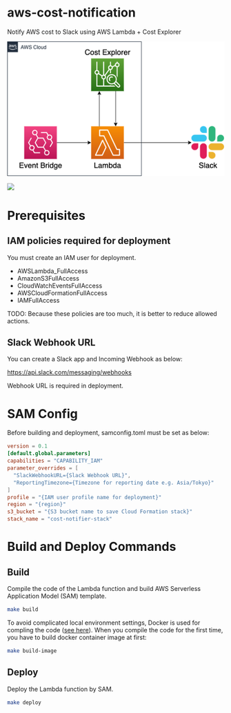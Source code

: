 # aws-cost-notification
Notify AWS cost to Slack using AWS Lambda + Cost Explorer

![](./architecture.png)

![](https://user-images.githubusercontent.com/30297174/126895803-7714bbb8-8dd3-48bf-9a78-82e6cd51a7c5.png)


# Prerequisites
## IAM policies required for deployment

You must create an IAM user for deployment.

- AWSLambda_FullAccess
- AmazonS3FullAccess
- CloudWatchEventsFullAccess
- AWSCloudFormationFullAccess
- IAMFullAccess

TODO: Because these policies are too much, it is better to reduce allowed actions.

## Slack Webhook URL

You can create a Slack app and Incoming Webhook as below:

https://api.slack.com/messaging/webhooks

Webhook URL is required in deployment.

# SAM Config
Before building and deployment, samconfig.toml must be set as below:

```toml:samconfig.toml
version = 0.1
[default.global.parameters]
capabilities = "CAPABILITY_IAM"
parameter_overrides = [
  "SlackWebhookURL={Slack Webhook URL}",
  "ReportingTimezone={Timezone for reporting date e.g. Asia/Tokyo}"
]
profile = "{IAM user profile name for deployment}"
region = "{region}"
s3_bucket = "{S3 bucket name to save Cloud Formation stack}"
stack_name = "cost-notifier-stack"
```

# Build and Deploy Commands

## Build

Compile the code of the Lambda function and build AWS Serverless Application Model (SAM) template.

```sh
make build
```

To avoid complicated local environment settings, Docker is used for compling the code ([see here](https://github.com/awslabs/aws-lambda-rust-runtime/issues/17)).
When you compile the code for the first time, you have to build docker container image at first:

```sh
make build-image
```

## Deploy

Deploy the Lambda function by SAM.

```sh
make deploy
```
